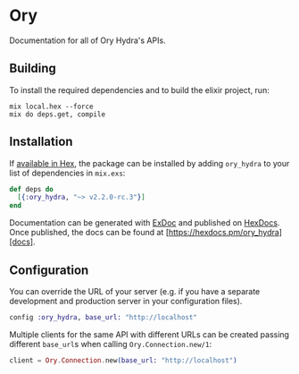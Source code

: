 # Ory

Documentation for all of Ory Hydra&#39;s APIs. 

## Building

To install the required dependencies and to build the elixir project, run:

```console
mix local.hex --force
mix do deps.get, compile
```

## Installation

If [available in Hex][], the package can be installed by adding `ory_hydra` to
your list of dependencies in `mix.exs`:

```elixir
def deps do
  [{:ory_hydra, "~> v2.2.0-rc.3"}]
end
```

Documentation can be generated with [ExDoc][] and published on [HexDocs][]. Once published, the docs can be found at
[https://hexdocs.pm/ory_hydra][docs].

## Configuration

You can override the URL of your server (e.g. if you have a separate development and production server in your
configuration files).

```elixir
config :ory_hydra, base_url: "http://localhost"
```

Multiple clients for the same API with different URLs can be created passing different `base_url`s when calling
`Ory.Connection.new/1`:

```elixir
client = Ory.Connection.new(base_url: "http://localhost")
```

[exdoc]: https://github.com/elixir-lang/ex_doc
[hexdocs]: https://hexdocs.pm
[available in hex]: https://hex.pm/docs/publish
[docs]: https://hexdocs.pm/ory_hydra
